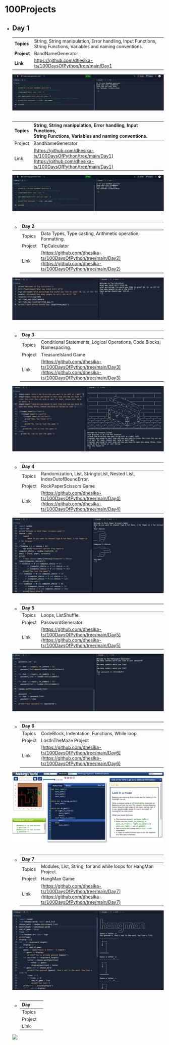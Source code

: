 # 100Projects ##

- ## Day 1 ##
  <table>
    <tr>
        <td><strong>Topics</strong></td>
        <td>String, String manipulation, Error handling, Input Functions, String Functions, Variables and naming conventions.</td>
    </tr>
    <tr>
        <td><strong>Project</strong></td>
        <td>BandNameGenerator</td>
    </tr>
    <tr>
        <td><strong>Link</strong></td>
        <td><a href="https://github.com/dhesika-ts/100DaysOfPython/tree/main/Day1">https://github.com/dhesika-ts/100DaysOfPython/tree/main/Day1</a></td>
    </tr>
</table>

<img src="/Day1/BandNameGenerator_Project.png" alt="BandNameGenerator">
<br><br>
                                                                 
  
  | Topics  | String, String manipulation, Error handling, Input Functions,<br/> String Functions, Variables and naming conventions.|
  |-------- |-------------------------------------------------------------------|
  | Project | BandNameGenerator |
  | Link    | [https://github.com/dhesika-ts/100DaysOfPython/tree/main/Day1](https://github.com/dhesika-ts/100DaysOfPython/tree/main/Day1) |
![BandNameGenerator<](/Day1/BandNameGenerator_Project.png)<br/><br/>

- | Day 2   |                                                                   |
  |-------- |-------------------------------------------------------------------|
  | Topics  | Data Types, Type casting, Arithmetic operation, Formatting. |
  | Project | TipCalculator |
  | Link    | [https://github.com/dhesika-ts/100DaysOfPython/tree/main/Day2](https://github.com/dhesika-ts/100DaysOfPython/tree/main/Day2) |
![TipCalculator](/Day2/TipCalculator.png)<br/><br/>

- | Day 3   |                                                                   |
  |-------- |-------------------------------------------------------------------|
  | Topics  | Conditional Statements, Logical Operations, Code Blocks, Namespacing. |
  | Project | TreasureIsland Game |
  | Link    | [https://github.com/dhesika-ts/100DaysOfPython/tree/main/Day3](https://github.com/dhesika-ts/100DaysOfPython/tree/main/Day3) |
![TresureIsland_project](/Day3/TresureIsland_project.png)<br/><br/>

- | Day 4   |                                                                   |
  |-------- |-------------------------------------------------------------------|
  | Topics  | Randomization, List, StringtoList, Nested List, IndexOutofBoundError. |
  | Project | RockPaperScissors Game |
  | Link    | [https://github.com/dhesika-ts/100DaysOfPython/tree/main/Day4](https://github.com/dhesika-ts/100DaysOfPython/tree/main/Day4) |
![RockPaperScissorsGame_Project](/Day4/RockPaperScissorsGame_Project.png)<br/><br/>

- | Day 5   |                                                                   |
  |-------- |-------------------------------------------------------------------|
  | Topics  | Loops, ListShuffle. |
  | Project | PasswordGenerator |
  | Link    | [https://github.com/dhesika-ts/100DaysOfPython/tree/main/Day5](https://github.com/dhesika-ts/100DaysOfPython/tree/main/Day5) |
![PasswordGenerator_Project](/Day5/PasswordGenerator_Project.png)<br/><br/>

- | Day 6   |                                                                   |
  |-------- |-------------------------------------------------------------------|
  | Topics  | CodeBlock, Indentation, Functions, While loop. |
  | Project | LostInTheMaze Project |
  | Link    | [https://github.com/dhesika-ts/100DaysOfPython/tree/main/Day6](https://github.com/dhesika-ts/100DaysOfPython/tree/main/Day6) |
![LostInTheMaze_Project](/Day6/LostInTheMaze_Project.png)<br/><br/>

- | Day 7   |                                                                   |
  |-------- |-------------------------------------------------------------------|
  | Topics  | Modules, List, String, for and while loops for HangMan Project. |
  | Project | HangMan Game |
  | Link    | [https://github.com/dhesika-ts/100DaysOfPython/tree/main/Day7](https://github.com/dhesika-ts/100DaysOfPython/tree/main/Day7) |
![Hangman_Project](/Day7/Hangman_Project.png)<br/><br/>

- | Day    |                                                                   |
  |-------- |-------------------------------------------------------------------|
  | Topics  |  |
  | Project |  |
  | Link    |  |
 ![](/Day8/.png)<br/><br/>


